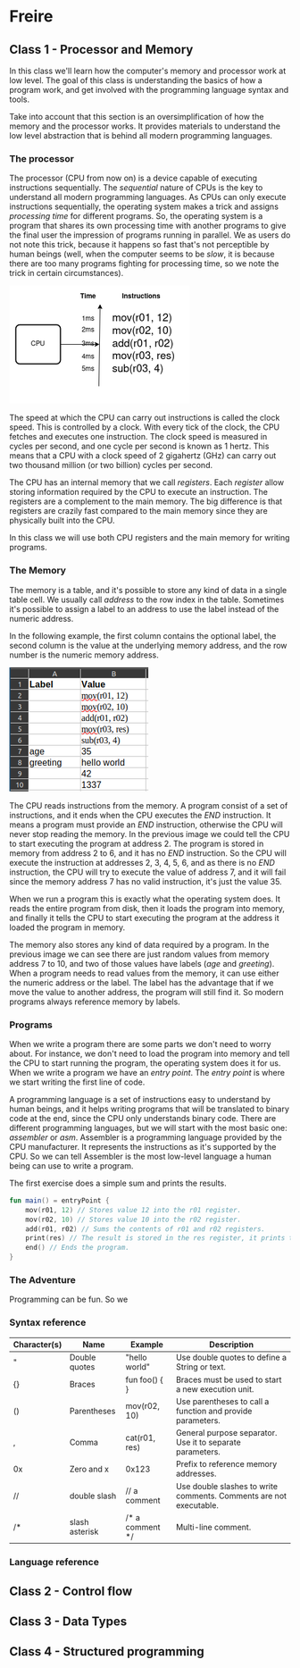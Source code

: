 # Freire

## Class 1 - Processor and Memory

In this class we'll learn how the computer's memory and processor work at low level. The goal of this class is
understanding the basics of how a program work, and get involved with the programming language syntax and tools.

Take into account that this section is an oversimplification of how the memory and the processor works. It provides
materials to understand the low level abstraction that is behind all modern programming languages.

### The processor

The processor (CPU from now on) is a device capable of executing instructions sequentially. The _sequential_ nature of
CPUs is the key to understand all modern programming languages. As CPUs can only execute instructions sequentially, the
operating system makes a trick and assigns _processing time_ for different programs. So, the operating system is a
program that shares its own processing time with another programs to give the final user the impression of programs
running in parallel. We as users do not note this trick, because it happens so fast that's not perceptible by human
beings (well, when the computer seems to be _slow_, it is because there are too many programs fighting for processing
time, so we note the trick in certain circumstances).

![Processor01](docs/images/processor_overview01.png)

The speed at which the CPU can carry out instructions is called the clock speed. This is controlled by a clock.
With every tick of the clock, the CPU fetches and executes one instruction. The clock speed is measured in cycles per 
second, and one cycle per second is known as 1 hertz. This means that a CPU with a clock speed of 2 gigahertz (GHz)
can carry out two thousand million (or two billion) cycles per second.

The CPU has an internal memory that we call _registers_. Each _register_ allow storing information required by the
CPU to execute an instruction. The registers are a complement to the main memory. The big difference is that
registers are crazily fast compared to the main memory since they are physically built into the CPU.

In this class we will use both CPU registers and the main memory for writing programs.

### The Memory

The memory is a table, and it's possible to store any kind of data in a single table cell. We usually call _address_
to the row index in the table. Sometimes it's possible to assign a label to an address to use the label instead of
the numeric address.

In the following example, the first column contains the optional label, the second column is the value at the
underlying memory address, and the row number is the numeric memory address.

![Memory01](docs/images/memory_overview01.png)

The CPU reads instructions from the memory. A program consist of a set of instructions, and it ends when the CPU
executes the _END_ instruction. It means a program must provide an _END_ instruction, otherwise the CPU will never stop
reading the memory. In the previous image we could tell the CPU to start executing the program at address 2. The program
is stored in memory from address 2 to 6, and it has no _END_ instruction. So the CPU will execute the instruction at
addresses 2, 3, 4, 5, 6, and as there is no _END_ instruction, the CPU will try to execute the value of address 7,
and it will fail since the memory address 7 has no valid instruction, it's just the value 35.

When we run a program this is exactly what the operating system does. It reads the entire program from disk, then it
loads the program into memory, and finally it tells the CPU to start executing the program at the address it loaded the
program in memory.

The memory also stores any kind of data required by a program. In the previous image we can see there are just random
values from memory address 7 to 10, and two of those values have labels (_age_ and _greeting_). When a program needs
to read values from the memory, it can use either the numeric address or the label. The label has the advantage that
if we move the value to another address, the program will still find it. So modern programs always reference memory by
labels.

### Programs

When we write a program there are some parts we don't need to worry about. For instance, we don't need to load
the program into memory and tell the CPU to start running the program, the operating system does it for us. When
we write a program we have an _entry point_. The _entry point_ is where we start writing the first line of code.

A programming language is a set of instructions easy to understand by human beings, and it helps writing programs
that will be translated to binary code at the end, since the CPU only understands binary code. There are different
programming languages, but we will start with the most basic one: _assembler_ or _asm_. Assembler is a programming
language provided by the CPU manufacturer. It represents the instructions as it's supported by the CPU. So we can
tell Assembler is the most low-level language a human being can use to write a program.

The first exercise does a simple sum and prints the results.

```kotlin
fun main() = entryPoint {
    mov(r01, 12) // Stores value 12 into the r01 register.
    mov(r02, 10) // Stores value 10 into the r02 register.
    add(r01, r02) // Sums the contents of r01 and r02 registers.
    print(res) // The result is stored in the res register, it prints the result.
    end() // Ends the program.
}
```

### The Adventure

Programming can be fun. So we

### Syntax reference

| Character(s)  | Name          | Example        | Description
|---------------|---------------|----------------|--------------
| "             | Double quotes | "hello world"  | Use double quotes to define a String or text.
| {}            | Braces        | fun foo() { }  | Braces must be used to start a new execution unit.
| ()            | Parentheses   | mov(r02, 10)   | Use parentheses to call a function and provide parameters.
| ,             | Comma         | cat(r01, res)  | General purpose separator. Use it to separate parameters.
| 0x            | Zero and x    | 0x123          | Prefix to reference memory addresses.
| //            | double slash  | // a comment   | Use double slashes to write comments. Comments are not executable.
| /*            | slash asterisk| /* a comment */| Multi-line comment.

### Language reference

## Class 2 - Control flow

## Class 3 - Data Types

## Class 4 - Structured programming
